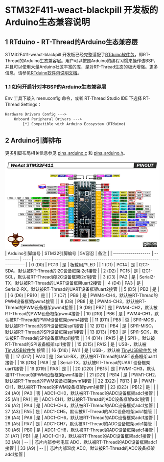 # STM32F411-weact-blackpill 开发板的Arduino生态兼容说明

## 1 RTduino - RT-Thread的Arduino生态兼容层

STM32F411-weact-blackpill 开发板已经完整适配了[RTduino软件包](https://github.com/RTduino/RTduino)，即RT-Thread的Arduino生态兼容层。用户可以按照Arduino的编程习惯来操作该BSP，并且可以使用大量Arduino社区丰富的库，是对RT-Thread生态的极大增强。更多信息，请参见[RTduino软件包说明文档](https://github.com/RTduino/RTduino)。

### 1.1 如何开启针对本BSP的Arduino生态兼容层

Env 工具下敲入 menuconfig 命令，或者 RT-Thread Studio IDE 下选择 RT-Thread Settings：

```Kconfig
Hardware Drivers Config --->
    Onboard Peripheral Drivers --->
        [*] Compatible with Arduino Ecosystem (RTduino)
```

## 2 Arduino引脚排布

更多引脚布局相关信息参见 [pins_arduino.c](pins_arduino.c) 和 [pins_arduino.h](pins_arduino.h)。

![xxx-pinout](weact-blackpill-f411-pinout.png)
| Arduino引脚编号  | STM32引脚编号 | 5V容忍 | 备注  |
| ------------------- | --------- | ---- | ------------------------------------------------------------------------- |
| 0 (D0) | PC13 | 是 | 板载用户LED |
| 1 (D1) | PC14 | 是 | I2C1-SDA，默认被RT-Thread的I2C设备框架i2c1接管 |
| 2 (D2) | PC15 | 是 | I2C1-SCL，默认被RT-Thread的I2C设备框架i2c1接管 |
| 3 (D3) | PA2 | 是 | Serial2-TX，默认被RT-Thread的UART设备框架uart2接管 |
| 4 (D4) | PA3 | 是 | Serial2-RX，默认被RT-Thread的UART设备框架uart2接管 |
| 5 (D5) | PB2 | 是 |  |
| 6 (D6) | PB10 | 是 |  |
| 7 (D7) | PB9 | 是 | PWM4-CH4，默认被RT-Thread的PWM设备框架pwm4接管 |
| 8 (D8) | PB8 | 是 | PWM4-CH3，默认被RT-Thread的PWM设备框架pwm4接管 |
| 9 (D9) | PB7 | 是 | PWM4-CH2，默认被RT-Thread的PWM设备框架pwm4接管 |
| 10 (D10) | PB6 | 是 | PWM4-CH1，默认被RT-Thread的PWM设备框架pwm4接管 |
| 11 (D11) | PB5 | 否 | SPI1-MOSI，默认被RT-Thread的SPI设备框架spi1接管 |
| 12 (D12) | PB4 | 是 | SPI1-MISO，默认被RT-Thread的SPI设备框架spi1接管 |
| 13 (D13) | PB3 | 是 | SPI1-SCK，默认被RT-Thread的SPI设备框架spi1接管 |
| 14 (D14) | PA15 | 是 | SPI1-，默认被RT-Thread的SPI设备框架spi1接管 |
| 15 (D15) | PA12 | 是 | USB-，默认被 [TinyUSB软件包](https://github.com/RT-Thread-packages/tinyusb) 接管 |
| 16 (D16) | PA11 | 是 | USB-，默认被 [TinyUSB软件包](https://github.com/RT-Thread-packages/tinyusb) 接管 |
| 17 (D17) | PA10 | 是 | Serial-RX，默认被RT-Thread的UART设备框架uart1接管 |
| 18 (D18) | PA9 | 是 | Serial-TX，默认被RT-Thread的UART设备框架uart1接管 |
| 19 (D19) | PA8 | 是 |  |
| 20 (D20) | PB15 | 是 | PWM1-CH3，默认被RT-Thread的PWM设备框架pwm1接管 |
| 21 (D21) | PB14 | 是 | PWM1-CH2，默认被RT-Thread的PWM设备框架pwm1接管 |
| 22 (D22) | PB13 | 是 | PWM1-CH1，默认被RT-Thread的PWM设备框架pwm1接管 |
| 23 (D23) | PB12 | 是 |  |
| 24 (A0) | PA0 | 否 | ADC1-CH0，默认被RT-Thread的ADC设备框架adc1接管 |
| 25 (A1) | PA1 | 是 | ADC1-CH1，默认被RT-Thread的ADC设备框架adc1接管 |
| 26 (A2) | PA4 | 是 | ADC1-CH4，默认被RT-Thread的ADC设备框架adc1接管 |
| 27 (A3) | PA5 | 是 | ADC1-CH5，默认被RT-Thread的ADC设备框架adc1接管 |
| 28 (A4) | PA6 | 是 | ADC1-CH6，默认被RT-Thread的ADC设备框架adc1接管 |
| 29 (A5) | PA7 | 是 | ADC1-CH7，默认被RT-Thread的ADC设备框架adc1接管 |
| 30 (A6) | PB0 | 是 | ADC1-CH8，默认被RT-Thread的ADC设备框架adc1接管 |
| 31 (A7) | PB1 | 是 | ADC1-CH9，默认被RT-Thread的ADC设备框架adc1接管 |
| 32 (A8) | -- |  | 芯片内部参考电压 ADC，默认被RT-Thread的ADC设备框架adc1接管 |
| 33 (A9) | -- |  | 芯片内部温度 ADC，默认被RT-Thread的ADC设备框架adc1接管 |
